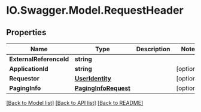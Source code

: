 # IO.Swagger.Model.RequestHeader
## Properties

Name | Type | Description | Notes
------------ | ------------- | ------------- | -------------
**ExternalReferenceId** | **string** |  | 
**ApplicationId** | **string** |  | [optional] 
**Requestor** | [**UserIdentity**](UserIdentity.md) |  | [optional] 
**PagingInfo** | [**PagingInfoRequest**](PagingInfoRequest.md) |  | [optional] 

[[Back to Model list]](../README.md#documentation-for-models) [[Back to API list]](../README.md#documentation-for-api-endpoints) [[Back to README]](../README.md)

